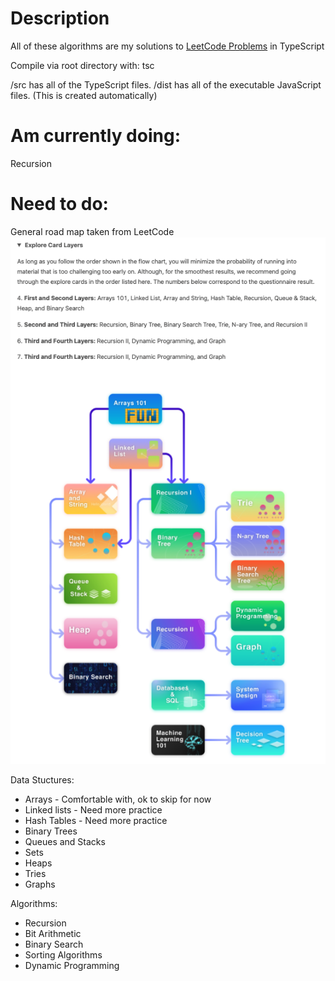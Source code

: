 # Description
All of these algorithms are my solutions to [LeetCode Problems](https://leetcode.com/explore/) in TypeScript

Compile via root directory with: tsc

/src has all of the TypeScript files.
/dist has all of the executable JavaScript files. (This is created automatically)

# Am currently doing:
Recursion

# Need to do:
General road map taken from LeetCode
![Road Map by Leetcode in the Beginner's Guide](/images/AlgorithmLeetCodeTopics.png)

Data Stuctures:
* Arrays - Comfortable with, ok to skip for now
* Linked lists - Need more practice
* Hash Tables - Need more practice
* Binary Trees
* Queues and Stacks
* Sets
* Heaps
* Tries
* Graphs

Algorithms:
* Recursion
* Bit Arithmetic
* Binary Search
* Sorting Algorithms
* Dynamic Programming
